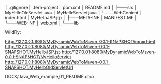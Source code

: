 │   .gitignore
│   .tern-project
│   pom.xml
│   README.md
│
├───src
│       MyHelloOldServlet.java
│       MyHelloServlet.java
│
└───WebContent
    │   index.html
    │   MyHelloJSP.jsp
    │
    ├───META-INF
    │       MANIFEST.MF
    │
    └───WEB-INF
        │   web.xml
        │
        └───lib

WildFly:

http://127.0.0.1:8080/MyDynamicWebToMaven-0.0.1-SNAPSHOT/index.html
http://127.0.0.1:8080/MyDynamicWebToMaven-0.0.1-SNAPSHOT/MyHelloJSP.jsp
http://127.0.0.1:8080/MyDynamicWebToMaven-0.0.1-SNAPSHOT/MyHelloServlet
http://127.0.0.1:8080/MyDynamicWebToMaven-0.0.1-SNAPSHOT/MyHelloOldServletUrl

DOCX/Java_Web_example_01_README.docx